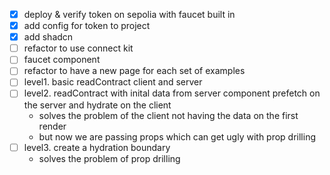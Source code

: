 - [x] deploy & verify token on sepolia with faucet built in
- [x] add config for token to project
- [x] add shadcn
- [ ] refactor to use connect kit
- [ ] faucet component 
- [ ] refactor to have a new page for each set of examples
- [ ] level1. basic readContract client and server
- [ ] level2. readContract with inital data from server component
    prefetch on the server and hydrate on the client 
    - solves the problem of the client not having the data on the first render
    - but now we are passing props which can get ugly with prop drilling 
- [ ] level3. create a hydration boundary
    - solves the problem of prop drilling